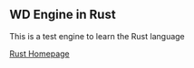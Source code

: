 ## WD Engine in Rust

This is a test engine to learn the Rust language

[Rust Homepage](https://www.rust-lang.org/en-US/)

